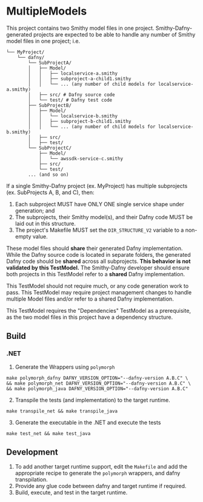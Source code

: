 # MultipleModels

This project contains two Smithy model files in one project.
Smithy-Dafny-generated projects are expected to be able to handle any number of Smithy model files in one project; i.e.

```
└── MyProject/
    └── dafny/
        └── SubProjectA/
        │   ├── Model/
        │   │   ├── localservice-a.smithy
        │   │   ├── subproject-a-child1.smithy
        │   │   └── ... (any number of child models for localservice-a.smithy)
        │   ├── src/ # Dafny source code
        │   └── test/ # Dafny test code
        ├── SubProjectB/
        │   ├── Model/
        │   │   └── localservice-b.smithy
        │   │   ├── subproject-b-child1.smithy
        │   │   └── ... (any number of child models for localservice-b.smithy)
        │   ├── src/
        │   ├── test/
        └── SubProjectC/
            ├── Model/
            │   └── awssdk-service-c.smithy
            ├── src/
            └── test/
        ... (and so on)
```

If a single Smithy-Dafny project (ex. MyProject)
has multiple subprojects (ex. SubProjects A, B, and C), then:
1. Each subproject MUST have ONLY ONE single service shape under generation; and
2. The subprojects, their Smithy model(s), and their Dafny code MUST be laid out in this structure.
3. The project's Makefile MUST set the `DIR_STRUCTURE_V2` variable to a non-empty value.

These model files should **share** their generated Dafny implementation.
While the Dafny source code is located in separate folders,
the generated Dafny code should be **shared** across all subprojects.
**This behavior is not validated by this TestModel.**
The Smithy-Dafny developer should ensure both projects in this TestModel
refer to a **shared** Dafny implementation.

This TestModel should not require much, or any code generation work to pass.
This TestModel may require project management changes to handle multiple Model files
and/or refer to a shared Dafny implementation.

This TestModel requires the "Dependencies" TestModel as a prerequisite,
as the two model files in this project have a dependency structure.

## Build
### .NET
1. Generate the Wrappers using `polymorph`
```
make polymorph_dafny DAFNY_VERSION_OPTION="--dafny-version A.B.C" \
&& make polymorph_net DAFNY_VERSION_OPTION="--dafny-version A.B.C" \
&& make polymorph_java DAFNY_VERSION_OPTION="--dafny-version A.B.C"
```

2. Transpile the tests (and implementation) to the target runtime.
```
make transpile_net && make transpile_java
```

3. Generate the executable in the .NET and execute the tests
```
make test_net && make test_java
```

## Development
1. To add another target runtime support, edit the `Makefile` and add the appropriate recipe to generate the `polymorph` wrappers, and dafny transpilation.
2. Provide any glue code between dafny and target runtime if required.
3. Build, execute, and test in the target runtime.
